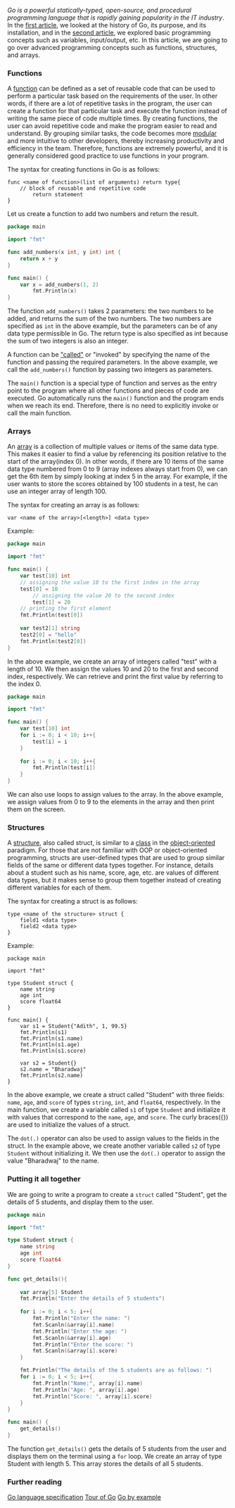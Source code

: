 
*Go is a powerful statically-typed, open-source, and procedural programming language that is rapidly gaining popularity in the IT industry*. In the [first article](https://www.section.io/engineering-education/golang-part-1-introduction/), we looked at the history of Go, its purpose, and its installation, and in the [second article](https://www.section.io/engineering-education/golang-part-2-programming-basics/), we explored basic programming concepts such as variables, input/output, etc. In this article, we are going to go over advanced programming concepts such as functions, structures, and arrays. 

### Functions
A [function](https://www.tutorialspoint.com/computer_programming/computer_programming_functions.htm) can be defined as a set of reusable code that can be used to perform a particular task based on the requirements of the user. In other words, if there are a lot of repetitive tasks in the program, the user can create a function for that particular task and execute the function instead of writing the same piece of code multiple times. By creating functions, the user can avoid repetitive code and make the program easier to read and understand. By grouping similar tasks, the code becomes more [modular](https://en.wikipedia.org/wiki/Modular_programming) and more intuitive to other developers, thereby increasing productivity and efficiency in the team. Therefore, functions are extremely powerful, and it is generally considered good practice to use functions in your program. 

The syntax for creating functions in Go is as follows:
```
func <name of function>(list of arguments) return type{
	// block of reusable and repetitive code
        return statement
}
```

Let us create a function to add two numbers and return the result.

```go
package main

import "fmt"

func add_numbers(x int, y int) int {
	return x + y
}

func main() {
	var x = add_numbers(1, 2)
        fmt.Println(x)
}
```

The function `add_numbers()` takes 2 parameters: the two numbers to be added, and returns the sum of the two numbers. The two numbers are specified as `int` in the above example, but the parameters can be of any data type permissible in Go. The return type is also specified as int because the sum of two integers is also an integer.  

A function can be ["called"](https://www.digitalocean.com/community/tutorials/how-to-define-and-call-functions-in-go) or "invoked" by specifying the name of the function and passing the required parameters. In the above example, we call the `add_numbers()` function by passing two integers as parameters.  

The `main()` function is a special type of function and serves as the entry point to the program where all other functions and pieces of code are executed. Go automatically runs the `main()` function and the program ends when we reach its end. Therefore, there is no need to explicitly invoke or call the main function.

### Arrays
An [array](https://www.geeksforgeeks.org/arrays-in-go/https://www.geeksforgeeks.org/arrays-in-go/) is a collection of multiple values or items of the same data type. This makes it easier to find a value by referencing its position relative to the start of the array(index 0). In other words, if there are 10 items of the same data type numbered from 0 to 9 (array indexes always start from 0), we can get the 6th item by simply looking at index 5 in the array. For example, if the user wants to store the scores obtained by 100 students in a test, he can use an integer array of length 100. 

The syntax for creating an array is as follows:
```
var <name of the array>[<length>] <data type>

```
Example:

```go
package main

import "fmt"

func main() {
	var test[10] int
	// assigning the value 10 to the first index in the array
	test[0] = 10
        // assigning the value 20 to the second index
        test[1] = 20
	// printing the first element
	fmt.Println(test[0])
	
	var test2[1] string
	test2[0] = "hello"
	fmt.Println(test2[0])
}
```
In the above example, we create an array of integers called "test" with a length of 10. We then assign the values 10 and 20 to the first and second index, respectively. We can retrieve and print the first value by referring to the index 0. 

```go
package main

import "fmt"

func main() {
	var test[10] int
	for i := 0; i < 10; i++{
		test[i] = i
	}
	
	for i := 0; i < 10; i++{
		fmt.Println(test[i])
	}
}
```

We can also use loops to assign values to the array. In the above example, we assign values from 0 to 9 to the elements in the array and then print them on the screen.

### Structures
A [structure](https://medium.com/rungo/structures-in-go-76377cc106a2), also called struct, is similar to a [class](https://en.wikipedia.org/wiki/Class_(computer_programming)) in the [object-oriented](https://searchapparchitecture.techtarget.com/definition/object-oriented-programming-OOP) paradigm. For those that are not familiar with OOP or object-oriented programming, structs are user-defined types that are used to group similar fields of the same or different data types together. For instance, details about a student such as his name, score, age, etc. are values of different data types, but it makes sense to group them together instead of creating different variables for each of them.  

The syntax for creating a struct is as follows:

```
type <name of the structure> struct {
    field1 <data type>
    field2 <data type>
}
```
Example:

```
package main

import "fmt"

type Student struct {
	name string
	age int
	score float64
}

func main() {
    var s1 = Student{"Adith", 1, 99.5}	
    fmt.Println(s1)
    fmt.Println(s1.name)
    fmt.Println(s1.age)
    fmt.Println(s1.score)
	
    var s2 = Student{}
    s2.name = "Bharadwaj"
    fmt.Println(s2.name)
}
```
In the above example, we create a struct called "Student" with three fields: `name`, `age`, and `score` of types `string`, `int`, and `float64`, respectively. In the main function, we create a variable called `s1` of type `Student` and initialize it with values that correspond to the `name`, `age`, and `score`. The curly braces({}) are used to initialize the values of a struct. 

The `dot(.)` operator can also be used to assign values to the fields in the struct. In the example above, we create another variable called `s2` of type `Student` without initializing it. We then use the `dot(.)` operator to assign the value "Bharadwaj" to the name.

### Putting it all together
We are going to write a program to create a `struct` called "Student", get the details of 5 students, and display them to the user.

```go
package main

import "fmt"

type Student struct {
	name string
	age int
	score float64
}

func get_details(){
	
	var array[5] Student
	fmt.Println("Enter the details of 5 students")
	
	for i := 0; i < 5; i++{
		fmt.Println("Enter the name: ")
		fmt.Scanln(&array[i].name)
		fmt.Println("Enter the age: ")
		fmt.Scanln(&array[i].age)
		fmt.Println("Enter the score: ")
		fmt.Scanln(&array[i].score)
	}

	fmt.Println("The details of the 5 students are as follows: ")
	for i := 0; i < 5; i++{
		fmt.Println("Name:", array[i].name)	
		fmt.Println("Age: ", array[i].age)
		fmt.Println("Score: ", array[i].score)
	}
}

func main() {
	get_details()
}
```
The function `get_details()` gets the details of 5 students from the user and displays them on the terminal using a `for` loop. We create an array of type Student with length 5. This array stores the details of all 5 students. 

### Further reading
[Go language specification](https://golang.org/ref/spec)
[Tour of Go](https://tour.golang.org/basics/1)
[Go by example](https://gobyexample.com/)

